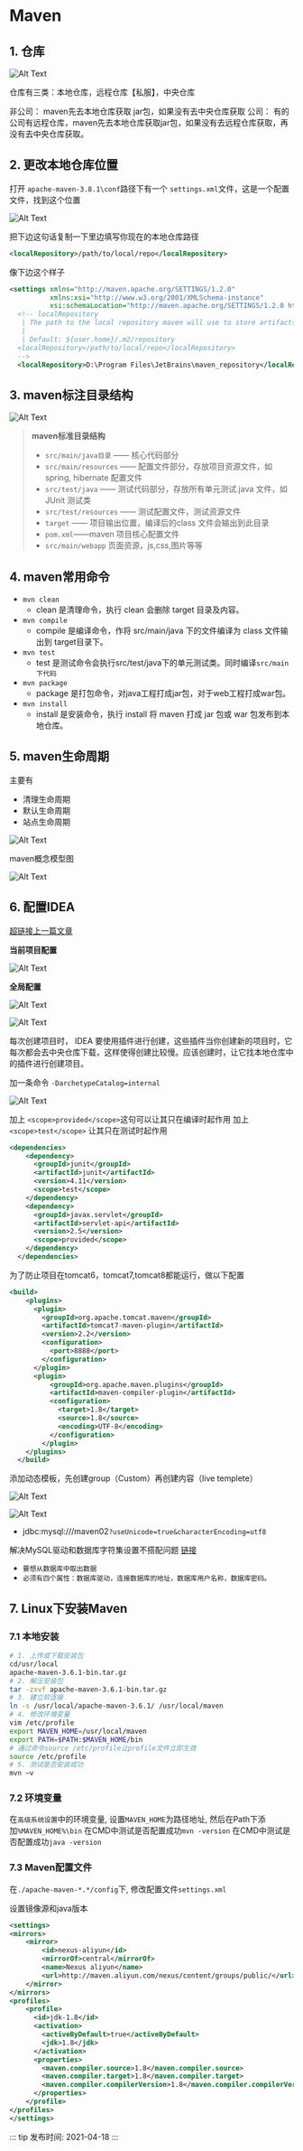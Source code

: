 ﻿# Maven

## 1. 仓库

![Alt Text](/images/20210418094241519.png)

仓库有三类：本地仓库，远程仓库【私服】，中央仓库

非公司： maven先去本地仓库获取 jar包，如果没有去中央仓库获取
公司： 有的公司有远程仓库，maven先去本地仓库获取jar包，如果没有去远程仓库获取，再没有去中央仓库获取。

## 2. 更改本地仓库位置

打开 `apache-maven-3.8.1\conf`路径下有一个  `settings.xml`文件，这是一个配置文件，找到这个位置

![Alt Text](/images/20210418094721924.png)

把下边这句话复制一下里边填写你现在的本地仓库路径

```xml
<localRepository>/path/to/local/repo</localRepository>
```

像下边这个样子

```xml
<settings xmlns="http://maven.apache.org/SETTINGS/1.2.0"
          xmlns:xsi="http://www.w3.org/2001/XMLSchema-instance"
          xsi:schemaLocation="http://maven.apache.org/SETTINGS/1.2.0 http://maven.apache.org/xsd/settings-1.2.0.xsd">
  <!-- localRepository
   | The path to the local repository maven will use to store artifacts.
   |
   | Default: ${user.home}/.m2/repository
  <localRepository>/path/to/local/repo</localRepository>
  -->
  <localRepository>D:\Program Files\JetBrains\maven_repository</localRepository>
```

## 3. maven标注目录结构

![Alt Text](/images/20210418095500394.png)

> **maven标准目录结构**
> -  `src/main/java目录` —— 核心代码部分
> - `src/main/resources` —— 配置文件部分，存放项目资源文件，如 spring, hibernate 配置文件
> - `src/test/java` —— 测试代码部分，存放所有单元测试.java 文件，如 JUnit 测试类
> - `src/test/resources` —— 测试配置文件，测试资源文件
> - `target` —— 项目输出位置，编译后的class 文件会输出到此目录
> - `pom.xml`——maven 项目核心配置文件
> - `src/main/webapp` 页面资源，js,css,图片等等

## 4. maven常用命令

- `mvn clean`
	- clean 是清理命令，执行 clean 会删除 target 目录及内容。
- `mvn compile`
	- compile 是编译命令，作将 src/main/java 下的文件编译为 class 文件输出到 target目录下。
- `mvn test`
	- test 是测试命令会执行src/test/java下的单元测试类。同时编译`src/main下代码`
- `mvn package`
	-  package 是打包命令，对java工程打成jar包，对于web工程打成war包。
- `mvn install`
	- install 是安装命令，执行 install 将 maven 打成 jar 包或 war 包发布到本地仓库。
	
## 5. maven生命周期
主要有
- 清理生命周期 
- 默认生命周期
- 站点生命周期 

![Alt Text](/images/20210418102038305.png)

maven概念模型图

![Alt Text](/images/20210418102553981.png)

## 6. 配置IDEA 

[超链接上一篇文章](https://blog.csdn.net/Slience_me/article/details/115817902)

**当前项目配置**

![Alt Text](/images/20210418103416211.png)

**全局配置**

![Alt Text](/images/20210418170921832.png)

![Alt Text](/images/20210418170956443.png)

每次创建项目时， IDEA 要使用插件进行创建，这些插件当你创建新的项目时，它每次都会去中央仓库下载，这样使得创建比较慢。应该创建时，让它找本地仓库中的插件进行创建项目。
 
加一条命令  `-DarchetypeCatalog=internal`

![Alt Text](/images/20210418103549345.png)

加上 `<scope>provided</scope>`这句可以让其只在编译时起作用
加上  `<scope>test</scope>` 让其只在测试时起作用

```xml
<dependencies>
    <dependency>
      <groupId>junit</groupId>
      <artifactId>junit</artifactId>
      <version>4.11</version>
      <scope>test</scope>
    </dependency>
    <dependency>
      <groupId>javax.servlet</groupId>
      <artifactId>servlet-api</artifactId>
      <version>2.5</version>
      <scope>provided</scope>
    </dependency>
  </dependencies>
```

为了防止项目在tomcat6，tomcat7,tomcat8都能运行，做以下配置

```xml
<build>
    <plugins>
      <plugin>
        <groupId>org.apache.tomcat.maven</groupId>
        <artifactId>tomcat7-maven-plugin</artifactId>
        <version>2.2</version>
        <configuration>
          <port>8888</port>
        </configuration>
      </plugin>
      <plugin>
          <groupId>org.apache.maven.plugins</groupId>
          <artifactId>maven-compiler-plugin</artifactId>
          <configuration>
            <target>1.8</target>
            <source>1.8</source>
            <encoding>UTF-8</encoding>
          </configuration>
        </plugin>
    </plugins>
  </build>
```
添加动态模板，先创建group（Custom）再创建内容（live templete）

![Alt Text](/images/20210418164336943.png)

![Alt Text](/images/20210418164258608.png)

- jdbc:mysql:///maven02`?useUnicode=true&characterEncoding=utf8`

解决MySQL驱动和数据库字符集设置不搭配问题  [链接](https://blog.csdn.net/Slience_me/article/details/115836984)

 * `要想从数据库中取出数据`
 * `必须有四个属性：数据库驱动，连接数据库的地址，数据库用户名称，数据库密码。`


## 7. Linux下安装Maven

### 7.1 本地安装

```bash
# 1. 上传或下载安装包
cd/usr/local
apache-maven-3.6.1-bin.tar.gz
# 2. 解压安装包
tar -zxvf apache-maven-3.6.1-bin.tar.gz
# 3. 建立软连接
ln -s /usr/local/apache-maven-3.6.1/ /usr/local/maven
# 4. 修改环境变量
vim /etc/profile
export MAVEN_HOME=/usr/local/maven
export PATH=$PATH:$MAVEN_HOME/bin
# 通过命令source /etc/profile让profile文件立即生效
source /etc/profile
# 5. 测试是否安装成功
mvn –v
```

### 7.2 环境变量

在`高级系统设置`中的环境变量, 设置`MAVEN_HOME`为路径地址, 然后在Path下添加`%MAVEN_HOME%\bin`
在CMD中测试是否配置成功`mvn -version`
在CMD中测试是否配置成功`java -version`

### 7.3 Maven配置文件

在`./apache-maven-*.*/config`下, 修改配置文件`settings.xml`

设置镜像源和java版本

```xml
<settings>
<mirrors>
    <mirror>
        <id>nexus-aliyun</id>
        <mirrorOf>central</mirrorOf>
        <name>Nexus aliyun</name>
        <url>http://maven.aliyun.com/nexus/content/groups/public/</url>
    </mirror>
</mirrors>
<profiles>
    <profile>
      <id>jdk-1.8</id>
      <activation>
        <activeByDefault>true</activeByDefault>
        <jdk>1.8</jdk>
      </activation>
      <properties>
        <maven.compiler.source>1.8</maven.compiler.source>
        <maven.compiler.target>1.8</maven.compiler.target>
        <maven.compiler.compilerVersion>1.8</maven.compiler.compilerVersion>
      </properties>
    </profile> 
</profiles>
</settings>
```

::: tip 发布时间:
2021-04-18
:::
